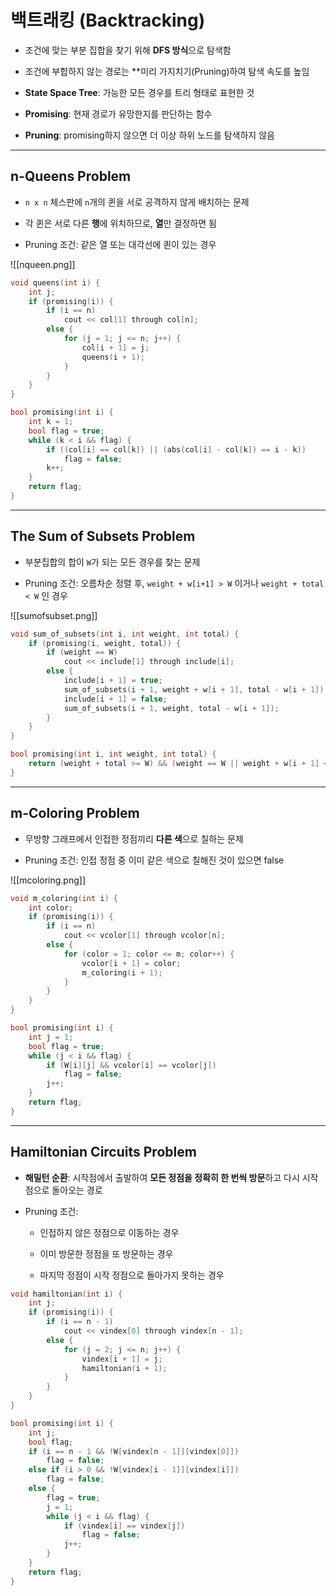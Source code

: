 # 백트래킹 (Backtracking)

- 조건에 맞는 부분 집합을 찾기 위해 **DFS 방식**으로 탐색함
    
- 조건에 부합하지 않는 경로는 **미리 가지치기(Pruning)하여 탐색 속도를 높임
    
- **State Space Tree**: 가능한 모든 경우를 트리 형태로 표현한 것
    
- **Promising**: 현재 경로가 유망한지를 판단하는 함수
    
- **Pruning**: promising하지 않으면 더 이상 하위 노드를 탐색하지 않음
    

---

## n-Queens Problem

- `n x n` 체스판에 `n`개의 퀸을 서로 공격하지 않게 배치하는 문제
    
- 각 퀸은 서로 다른 **행**에 위치하므로, **열**만 결정하면 됨
    
- Pruning 조건: 같은 열 또는 대각선에 퀸이 있는 경우

![[nqueen.png]]

```cpp
void queens(int i) {
    int j;
    if (promising(i)) {
        if (i == n)
            cout << col[1] through col[n];
        else {
            for (j = 1; j <= n; j++) {
                col[i + 1] = j;
                queens(i + 1);
            }
        }
    }
}

bool promising(int i) {
    int k = 1;
    bool flag = true;
    while (k < i && flag) {
        if ((col[i] == col[k]) || (abs(col[i] - col[k]) == i - k))
            flag = false;
        k++;
    }
    return flag;
}
```

---

## The Sum of Subsets Problem

- 부분집합의 합이 `W`가 되는 모든 경우를 찾는 문제
    
- Pruning 조건: 오름차순 정렬 후, `weight + w[i+1] > W` 이거나 `weight + total < W` 인 경우

![[sumofsubset.png]]

```c
void sum_of_subsets(int i, int weight, int total) {
    if (promising(i, weight, total)) {
        if (weight == W)
            cout << include[1] through include[i];
        else {
            include[i + 1] = true;
            sum_of_subsets(i + 1, weight + w[i + 1], total - w[i + 1]);
            include[i + 1] = false;
            sum_of_subsets(i + 1, weight, total - w[i + 1]);
        }
    }
}

bool promising(int i, int weight, int total) {
    return (weight + total >= W) && (weight == W || weight + w[i + 1] <= W);
}
```

---

## m-Coloring Problem

- 무방향 그래프에서 인접한 정점끼리 **다른 색**으로 칠하는 문제
    
- Pruning 조건: 인접 정점 중 이미 같은 색으로 칠해진 것이 있으면 false


![[mcoloring.png]]

```c
void m_coloring(int i) {
    int color;
    if (promising(i)) {
        if (i == n)
            cout << vcolor[1] through vcolor[n];
        else {
            for (color = 1; color <= m; color++) {
                vcolor[i + 1] = color;
                m_coloring(i + 1);
            }
        }
    }
}

bool promising(int i) {
    int j = 1;
    bool flag = true;
    while (j < i && flag) {
        if (W[i][j] && vcolor[i] == vcolor[j])
            flag = false;
        j++;
    }
    return flag;
}
```

---

## Hamiltonian Circuits Problem

- **해밀턴 순환**: 시작점에서 출발하여 **모든 정점을 정확히 한 번씩 방문**하고 다시 시작점으로 돌아오는 경로
    
- Pruning 조건:
    
    - 인접하지 않은 정점으로 이동하는 경우
        
    - 이미 방문한 정점을 또 방문하는 경우
        
    - 마지막 정점이 시작 정점으로 돌아가지 못하는 경우


```c
void hamiltonian(int i) {
    int j;
    if (promising(i)) {
        if (i == n - 1)
            cout << vindex[0] through vindex[n - 1];
        else {
            for (j = 2; j <= n; j++) {
                vindex[i + 1] = j;
                hamiltonian(i + 1);
            }
        }
    }
}

bool promising(int i) {
    int j;
    bool flag;
    if (i == n - 1 && !W[vindex[n - 1]][vindex[0]])
        flag = false;
    else if (i > 0 && !W[vindex[i - 1]][vindex[i]])
        flag = false;
    else {
        flag = true;
        j = 1;
        while (j < i && flag) {
            if (vindex[i] == vindex[j])
                flag = false;
            j++;
        }
    }
    return flag;
}
```
